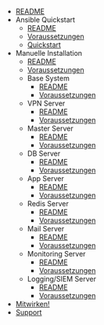 - [README](/README.md)
- Ansible Quickstart
  - [README](/manuell/README.md)
  - [Voraussetzungen](/ansible/requirements.md)
  - [Quickstart](/ansible/quickstart.md)
- Manuelle Installation
  - [README](/manuell/README.md)
  - [Voraussetzungen](/manuell/requirements.md)
  - Base System
    - [README](/manuell/base/README.md)
    - [Voraussetzungen](/manuell/base/requirements.md)
  - VPN Server
    - [README](/manuell/vpn/README.md)
    - [Voraussetzungen](/manuell/vpn/requirements.md)
  - Master Server
    - [README](/manuell/master/README.md)
    - [Voraussetzungen](/manuell/master/requirements.md)
  - DB Server
    - [README](/manuell/db/README.md)
    - [Voraussetzungen](/manuell/db/requirements.md)
  - App Server
    - [README](/manuell/app/README.md)
    - [Voraussetzungen](/manuell/app/requirements.md)
  - Redis Server
    - [README](/manuell/redis/README.md)
    - [Voraussetzungen](/manuell/redis/requirements.md)
  - Mail Server
    - [README](/manuell/mail/README.md)
    - [Voraussetzungen](/manuell/mail/requirements.md)
  - Monitoring Server
    - [README](/manuell/monitoring/README.md)
    - [Voraussetzungen](/manuell/monitor/requirements.md)
  - Logging/SIEM Server
    - [README](/manuell/siem/README.md)
    - [Voraussetzungen](/manuell/siem/requirements.md)
- [Mitwirken!](/contribute.md)
- [Support](/support.md)